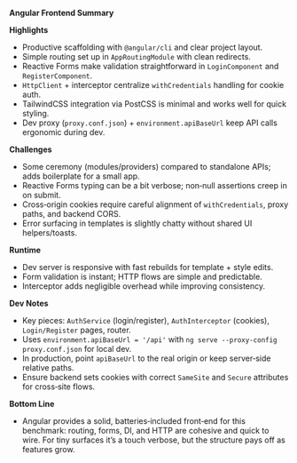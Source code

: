 **Angular Frontend Summary**

**Highlights**
- Productive scaffolding with `@angular/cli` and clear project layout.
- Simple routing set up in `AppRoutingModule` with clean redirects.
- Reactive Forms make validation straightforward in `LoginComponent` and `RegisterComponent`.
- `HttpClient` + interceptor centralize `withCredentials` handling for cookie auth.
- TailwindCSS integration via PostCSS is minimal and works well for quick styling.
- Dev proxy (`proxy.conf.json`) + `environment.apiBaseUrl` keep API calls ergonomic during dev.

**Challenges**
- Some ceremony (modules/providers) compared to standalone APIs; adds boilerplate for a small app.
- Reactive Forms typing can be a bit verbose; non‑null assertions creep in on submit.
- Cross‑origin cookies require careful alignment of `withCredentials`, proxy paths, and backend CORS.
- Error surfacing in templates is slightly chatty without shared UI helpers/toasts.

**Runtime**
- Dev server is responsive with fast rebuilds for template + style edits.
- Form validation is instant; HTTP flows are simple and predictable.
- Interceptor adds negligible overhead while improving consistency.

**Dev Notes**
- Key pieces: `AuthService` (login/register), `AuthInterceptor` (cookies), `Login/Register` pages, router.
- Uses `environment.apiBaseUrl = '/api'` with `ng serve --proxy-config proxy.conf.json` for local dev.
- In production, point `apiBaseUrl` to the real origin or keep server‑side relative paths.
- Ensure backend sets cookies with correct `SameSite` and `Secure` attributes for cross‑site flows.

**Bottom Line**
- Angular provides a solid, batteries‑included front‑end for this benchmark: routing, forms, DI, and HTTP are cohesive and quick to wire. For tiny surfaces it’s a touch verbose, but the structure pays off as features grow.

